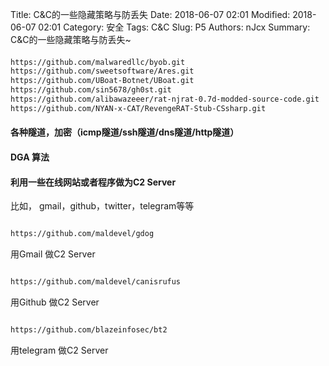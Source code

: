 Title: C&C的一些隐藏策略与防丢失
Date: 2018-06-07 02:01
Modified: 2018-06-07 02:01
Category: 安全
Tags: C&C
Slug: P5
Authors: nJcx
Summary: C&C的一些隐藏策略与防丢失~



#### 

```bash
https://github.com/malwaredllc/byob.git
https://github.com/sweetsoftware/Ares.git
https://github.com/UBoat-Botnet/UBoat.git
https://github.com/sin5678/gh0st.git
https://github.com/alibawazeeer/rat-njrat-0.7d-modded-source-code.git
https://github.com/NYAN-x-CAT/RevengeRAT-Stub-CSsharp.git
```


#### 各种隧道，加密（icmp隧道/ssh隧道/dns隧道/http隧道）


#### DGA 算法


#### 利用一些在线网站或者程序做为C2 Server


比如， gmail，github，twitter，telegram等等


```bash

https://github.com/maldevel/gdog

```
用Gmail 做C2 Server


```bash

https://github.com/maldevel/canisrufus

```

用Github 做C2 Server


```bash

https://github.com/blazeinfosec/bt2

```
用telegram 做C2 Server








